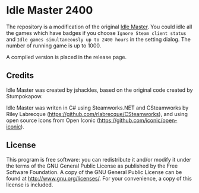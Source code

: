 Idle Master 2400
================

The repository is a modification of the original [Idle Master](https://github.com/jshackles/idle_master). You could idle all the games which have badges if you choose `Ignore Steam client status` and `Idle games simultaneously up to 2400 hours` in the setting dialog. The number of running game is up to 1000.

A compiled version is placed in the release page.

Credits
-------

Idle Master was created by jshackles, based on the original code created by Stumpokapow.

Idle Master was writen in C# using Steamworks.NET and CSteamworks by Riley Labrecque (https://github.com/rlabrecque/CSteamworks), and using open source icons from Open Iconic (https://github.com/iconic/open-iconic).

License
-------

This program is free software: you can redistribute it and/or modify it under the terms of the GNU General Public License as published by the Free Software Foundation.  A copy of the GNU General Public License can be found at http://www.gnu.org/licenses/.  For your convenience, a copy of this license is included.